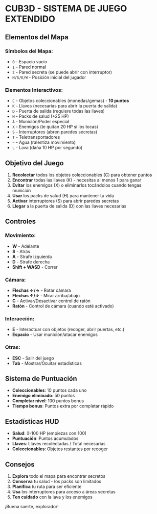 # CUB3D - SISTEMA DE JUEGO EXTENDIDO

## Elementos del Mapa

### Símbolos del Mapa:
- `0` - Espacio vacío
- `1` - Pared normal
- `2` - Pared secreta (se puede abrir con interruptor)
- `N/S/E/W` - Posición inicial del jugador

### Elementos Interactivos:
- `C` - Objetos coleccionables (monedas/gemas) - **10 puntos**
- `K` - Llaves (necesarias para abrir la puerta de salida)
- `D` - Puerta de salida (requiere todas las llaves)
- `H` - Packs de salud (+25 HP)
- `A` - Munición/Poder especial
- `X` - Enemigos (te quitan 20 HP si los tocas)
- `S` - Interruptores (abren paredes secretas)
- `T` - Teletransportadores
- `~` - Agua (ralentiza movimiento)
- `L` - Lava (daña 10 HP por segundo)

## Objetivo del Juego

1. **Recolectar** todos los objetos coleccionables (C) para obtener puntos
2. **Encontrar** todas las llaves (K) - necesitas al menos 1 para ganar
3. **Evitar** los enemigos (X) o eliminarlos tocándolos cuando tengas munición
4. **Usar** los packs de salud (H) para mantener tu vida
5. **Activar** interruptores (S) para abrir paredes secretas
6. **Llegar** a la puerta de salida (D) con las llaves necesarias

## Controles

### Movimiento:
- **W** - Adelante
- **S** - Atrás  
- **A** - Strafe izquierda
- **D** - Strafe derecha
- **Shift + WASD** - Correr

### Cámara:
- **Flechas ←/→** - Rotar cámara
- **Flechas ↑/↓** - Mirar arriba/abajo
- **C** - Activar/Desactivar control de ratón
- **Ratón** - Control de cámara (cuando esté activado)

### Interacción:
- **E** - Interactuar con objetos (recoger, abrir puertas, etc.)
- **Espacio** - Usar munición/atacar enemigos

### Otras:
- **ESC** - Salir del juego
- **Tab** - Mostrar/Ocultar estadísticas

## Sistema de Puntuación

- **Coleccionables**: 10 puntos cada uno
- **Enemigo eliminado**: 50 puntos
- **Completar nivel**: 100 puntos bonus
- **Tiempo bonus**: Puntos extra por completar rápido

## Estadísticas HUD

- **Salud**: 0-100 HP (empiezas con 100)
- **Puntuación**: Puntos acumulados
- **Llaves**: Llaves recolectadas / Total necesarias
- **Coleccionables**: Objetos restantes por recoger

## Consejos

1. **Explora** todo el mapa para encontrar secretos
2. **Conserva** tu salud - los packs son limitados
3. **Planifica** tu ruta para ser eficiente
4. **Usa** los interruptores para acceso a áreas secretas
5. **Ten cuidado** con la lava y los enemigos

¡Buena suerte, explorador!
